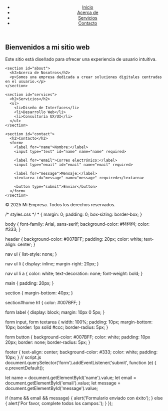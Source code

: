 <!DOCTYPE html>
<html lang="es">
<head>
  <meta charset="UTF-8">
  <meta name="viewport" content="width=device-width, initial-scale=1.0">
  <title>Mi Web UX/UI</title>
  <link rel="stylesheet" href="styles.css">
</head>
<body>
  <!-- Encabezado -->
  <header>
    <nav>
      <ul>
        <li><a href="#home">Inicio</a></li>
        <li><a href="#about">Acerca de</a></li>
        <li><a href="#services">Servicios</a></li>
        <li><a href="#contact">Contacto</a></li>
      </ul>
    </nav>
  </header>

  <!-- Contenido Principal -->
  <main>
    <section id="home">
      <h1>Bienvenidos a mi sitio web</h1>
      <p>Este sitio está diseñado para ofrecer una experiencia de usuario intuitiva.</p>
    </section>

    <section id="about">
      <h2>Acerca de Nosotros</h2>
      <p>Somos una empresa dedicada a crear soluciones digitales centradas en el usuario.</p>
    </section>

    <section id="services">
      <h2>Servicios</h2>
      <ul>
        <li>Diseño de Interfaces</li>
        <li>Desarrollo Web</li>
        <li>Consultoría UX/UI</li>
      </ul>
    </section>

    <section id="contact">
      <h2>Contacto</h2>
      <form>
        <label for="name">Nombre:</label>
        <input type="text" id="name" name="name" required>

        <label for="email">Correo electrónico:</label>
        <input type="email" id="email" name="email" required>

        <label for="message">Mensaje:</label>
        <textarea id="message" name="message" required></textarea>

        <button type="submit">Enviar</button>
      </form>
    </section>
  </main>

  <!-- Pie de página -->
  <footer>
    <p>&copy; 2025 Mi Empresa. Todos los derechos reservados.</p>
  </footer>

  <script src="script.js"></script>
</body>
</html>
/* styles.css */
* {
  margin: 0;
  padding: 0;
  box-sizing: border-box;
}

body {
  font-family: Arial, sans-serif;
  background-color: #f4f4f4;
  color: #333;
}

header {
  background-color: #007BFF;
  padding: 20px;
  color: white;
  text-align: center;
}

nav ul {
  list-style: none;
}

nav ul li {
  display: inline;
  margin-right: 20px;
}

nav ul li a {
  color: white;
  text-decoration: none;
  font-weight: bold;
}

main {
  padding: 20px;
}

section {
  margin-bottom: 40px;
}

section#home h1 {
  color: #007BFF;
}

form label {
  display: block;
  margin: 10px 0 5px;
}

form input, form textarea {
  width: 100%;
  padding: 10px;
  margin-bottom: 10px;
  border: 1px solid #ccc;
  border-radius: 5px;
}

form button {
  background-color: #007BFF;
  color: white;
  padding: 10px 20px;
  border: none;
  border-radius: 5px;
}

footer {
  text-align: center;
  background-color: #333;
  color: white;
  padding: 10px;
}
// script.js
document.querySelector('form').addEventListener('submit', function (e) {
  e.preventDefault();

  let name = document.getElementById('name').value;
  let email = document.getElementById('email').value;
  let message = document.getElementById('message').value;

  if (name && email && message) {
    alert('Formulario enviado con éxito');
  } else {
    alert('Por favor, complete todos los campos.');
  }
});
